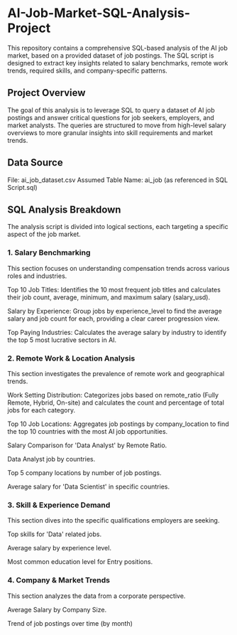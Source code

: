 # AI-Job-Market-SQL-Analysis-Project
This repository contains a comprehensive SQL-based analysis of the AI job market, based on a provided dataset of job postings. The SQL script is designed to extract key insights related to salary benchmarks, remote work trends, required skills, and company-specific patterns.

## Project Overview
The goal of this analysis is to leverage SQL to query a dataset of AI job postings and answer critical questions for job seekers, employers, and market analysts. The queries are structured to move from high-level salary overviews to more granular insights into skill requirements and market trends.

## Data Source
File: ai_job_dataset.csv
Assumed Table Name: ai_job (as referenced in SQL Script.sql)

## SQL Analysis Breakdown
The analysis script is divided into logical sections, each targeting a specific aspect of the job market.

### 1. Salary Benchmarking
  This section focuses on understanding compensation trends across various roles and industries.
  
  Top 10 Job Titles: Identifies the 10 most frequent job titles and calculates their job count, average, minimum, and maximum salary (salary_usd).
  
  Salary by Experience: Group jobs by experience_level to find the average salary and job count for each, providing a clear career progression view.
  
  Top Paying Industries: Calculates the average salary by industry to identify the top 5 most lucrative sectors in AI.

### 2. Remote Work & Location Analysis
This section investigates the prevalence of remote work and geographical trends.
 
  Work Setting Distribution: Categorizes jobs based on remote_ratio (Fully Remote, Hybrid, On-site) and calculates the count and percentage of total jobs for each category.
  
  Top 10 Job Locations: Aggregates job postings by company_location to find the top 10 countries with the most AI job opportunities.
  
  Salary Comparison for 'Data Analyst' by Remote Ratio.
  
  Data Analyst job by countries.
  
  Top 5 company locations by number of job postings.
  
  Average salary for 'Data Scientist' in specific countries.

### 3. Skill & Experience Demand
This section dives into the specific qualifications employers are seeking.
 
  Top skills for 'Data' related jobs.
  
  Average salary by  experience level.
  
  Most common education level for Entry  positions.

### 4. Company & Market Trends
This section analyzes the data from a corporate perspective.
 
  Average Salary by Company Size.
  
  Trend of job postings over time (by month)
